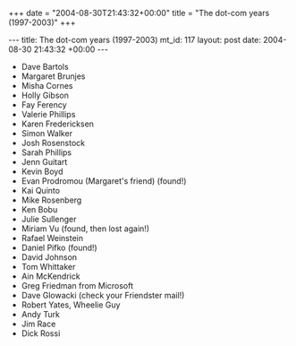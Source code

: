 +++
date = "2004-08-30T21:43:32+00:00"
title = "The dot-com years (1997-2003)"
+++

\--- title: The dot-com years (1997-2003) mt_id: 117 layout: post date:
2004-08-30 21:43:32 +00:00 \---

  * Dave Bartols
  * Margaret Brunjes
  * Misha Cornes
  * Holly Gibson
  * Fay Ferency
  * Valerie Phillips
  * Karen Fredericksen
  * Simon Walker
  * Josh Rosenstock
  * Sarah Phillips
  * Jenn Guitart
  * Kevin Boyd
  * Evan Prodromou (Margaret's friend) (found!)
  * Kai Quinto
  * Mike Rosenberg
  * Ken Bobu
  * Julie Sullenger
  * Miriam Vu (found, then lost again!)
  * Rafael Weinstein
  * Daniel Pifko (found!)
  * David Johnson
  * Tom Whittaker
  * Ain McKendrick
  * Greg Friedman from Microsoft
  * Dave Glowacki (check your Friendster mail!)
  * Robert Yates, Wheelie Guy
  * Andy Turk
  * Jim Race
  * Dick Rossi


